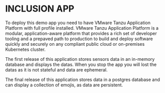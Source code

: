 # INCLUSION APP

To deploy this demo app you need to have VMware Tanzu Application Platform with full profile installed.
VMware Tanzu Application Platform is a modular, application-aware platform that provides a rich set of developer tooling and a prepaved path to production to build and deploy software quickly and securely on any compliant public cloud or on-premises Kubernetes cluster.

The first release of this application stores sensors data in an in-memory database and displays the datas. When you stop the app you will lost the datas as it is not stateful and data are ephemeral.

The final release of this application stores data in a postgres database and can display a collection of emojis, as data are persistent.

